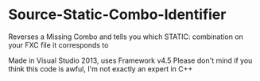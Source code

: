 # Source-Static-Combo-Identifier
 Reverses a Missing Combo and tells you which STATIC: combination on your FXC file it corresponds to

 Made in Visual Studio 2013, uses Framework v4.5
 Please don't mind if you think this code is awful, I'm not exactly an expert in C++